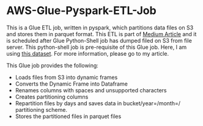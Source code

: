 # AWS-Glue-Pyspark-ETL-Job
This is a Glue ETL job, written in pyspark, which partitions data files on S3 and stores them in parquet format. This ETL is part of [Medium Article](https://medium.com/p/3a8a24cfa4af/edit) and it is scheduled after Glue Python-Shell job has dumped filed on S3 from file server. This python-shell job is pre-requisite of this Glue job. Here, I am using [this dataset](https://www.kaggle.com/currie32/crimes-in-chicago). For more information, please go to my article. 

This Glue job provides the following:
* Loads files from S3 into dynamic frames
* Converts the Dynamic Frame into Dataframe
* Renames columns with spaces and unsupported characters 
* Creates partitioning columns
* Repartition files by days and saves data in bucket/year=/month=/ partitioning scheme.
* Stores the partitioned files in parquet files
